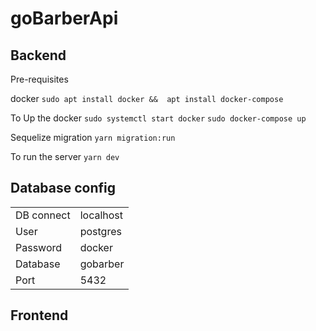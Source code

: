 # goBarberApi 

## Backend
Pre-requisites

docker
`sudo apt install docker &&  apt install docker-compose` 

To Up the docker 
`sudo systemctl start docker` 
`sudo docker-compose up` 

Sequelize migration
`yarn migration:run`

To run the server
`yarn dev`

## Database config
<table>
    <tr>
        <td>DB connect</td>
        <td>localhost</td>
     <tr>
    <tr>
        <td>User</td>
        <td>postgres</td>
     <tr>
        <td>Password</td>
        <td>docker</td>
     </tr> 
       <tr>
        <td>Database</td>
        <td>gobarber</td>
     </tr> 
       <tr>
        <td>Port</td>
        <td>5432</td>
     </tr> 
    </tr>
</table>

## Frontend